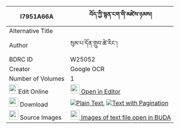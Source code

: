 |I7951A66A|བོད་ཀྱི་སྙན་ངག་གི་མཛེས་ཉམས། 
| --- | --- 
|Alternative Title |
|Author| སུམ་པ་དོན་གྲུབ་ཚེ་རིང་།
|BDRC ID | W25052
|Creator | Google OCR
|Number of Volumes| 1
|<img width="25" src="https://img.icons8.com/color/25/000000/edit-property.png">Edit Online| [<img width="25" src="https://avatars.githubusercontent.com/u/45091458?s=200&v=4"> Open in Editor](http://editor.openpecha.org/I7951A66A)
|<img width="25" src="https://img.icons8.com/fluent/48/000000/download-2.png"/>  Download | [![](https://img.icons8.com/color/20/000000/txt.png)Plain Text](https://github.com/Openpecha/I7951A66A/releases/download/v1/bo_kyi_nyenngak_gi_dze_nyam_plain_I7951A66A.zip), [![](https://img.icons8.com/color/20/000000/txt.png)Text with Pagination](https://github.com/Openpecha/I7951A66A/releases/download/v1/bo_kyi_nyenngak_gi_dze_nyam_pages_I7951A66A.zip)
|<img width="25" src="https://img.icons8.com/plasticine/100/000000/pictures-folder.png"/>  Source Images | [<img width="25" src="https://library.bdrc.io/icons/BUDA-small.svg"> Images of text file open in BUDA](https://library.bdrc.io/show/bdr:W25052)